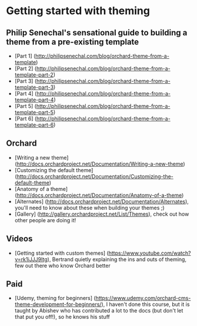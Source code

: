 # Getting started with theming

## Philip Senechal's sensational guide to building a theme from a pre-existing template
- [Part 1] (http://philipsenechal.com/blog/orchard-theme-from-a-template)
- [Part 2] (http://philipsenechal.com/blog/orchard-theme-from-a-template-part-2)
- [Part 3] (http://philipsenechal.com/blog/orchard-theme-from-a-template-part-3)
- [Part 4] (http://philipsenechal.com/blog/orchard-theme-from-a-template-part-4)
- [Part 5] (http://philipsenechal.com/blog/orchard-theme-from-a-template-part-5)
- [Part 6] (http://philipsenechal.com/blog/orchard-theme-from-a-template-part-6)

## Orchard
- [Writing a new theme] (http://docs.orchardproject.net/Documentation/Writing-a-new-theme)
- [Customizing the default theme] (http://docs.orchardproject.net/Documentation/Customizing-the-default-theme)
- [Anatomy of a theme] (http://docs.orchardproject.net/Documentation/Anatomy-of-a-theme)
- [Alternates] (http://docs.orchardproject.net/Documentation/Alternates), you'll need to know about these when building your themes ;)
- [Gallery] (http://gallery.orchardproject.net/List/Themes), check out how other people are doing it!

## Videos
- [Getting started with custom themes] (https://www.youtube.com/watch?v=rk1iJJJ9Itg), Bertrand quietly explaining the ins and outs of theming, few out there who know Orchard better

## Paid
- [Udemy, theming for beginners] (https://www.udemy.com/orchard-cms-theme-development-for-beginners/), I haven't done this course, but it is taught by Abishev who has contributed a lot to the docs (but don't let that put you off!), so he knows his stuff